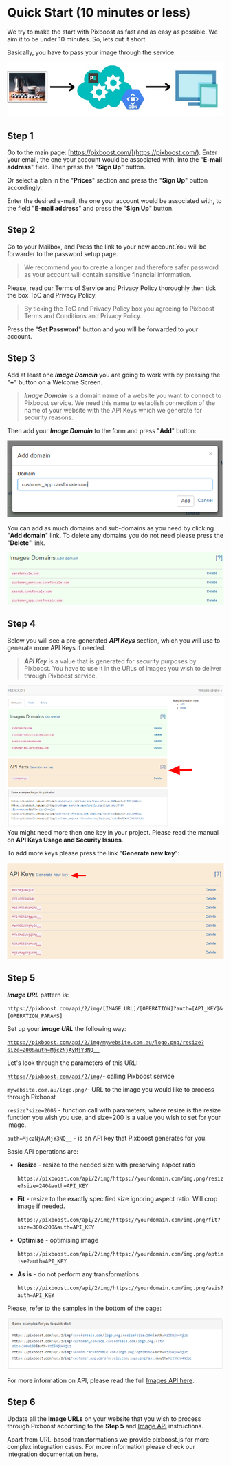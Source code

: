 # Quick Start \(10 minutes or less\)

We try to make the start with Pixboost as fast and as easy as possible. We aim it to be under 10 minutes. So, lets cut it short.

Basically, you have to pass your image through the service.

![](.gitbook/assets/cdn-diagram-aboutpage.jpg)

## Step 1

Go to the main page: [https://pixboost.com/](https://pixboost.com/). Enter your email, the one your account would be associated with, into the "**E-mail address**" field. Then press the "**Sign Up**" button.

Or select a plan in the "**Prices**" section and press the "**Sign Up**" button accordingly.

Enter the desired e-mail, the one your account would be associated with, to the field "**E-mail address**" and press the "**Sign Up**" button.

## **Step 2**

Go to your Mailbox, and Press the link to your new account.You will be forwarder to the password setup page.

> We recommend you to create a longer and therefore safer password as your account will contain sensitive financial information.

Please, read our Terms of Service and Privacy Policy thoroughly then tick the box ToC and Privacy Policy.

> By ticking the ToC and Privacy Policy box you agreeing to Pixboost Terms and Conditions and Privacy Policy.

Press the "**Set Password**" button and you will be forwarded to your account.

## **Step 3**

Add at least one _**Image Domain**_ you are going to work with by pressing the "**+**" button on a Welcome Screen.

> _**Image Domain**_ is a domain name of a website you want to connect to Pixboost service. We need this name to establish connection of the name of your website with the API Keys which we generate for security reasons.

Then add your _**Image Domain**_ to the form and press "**Add**" button:

![](.gitbook/assets/add_domain_form.png)

You can add as much domains and sub-domains as you need by clicking "**Add domain**" link. To delete any domains you do not need please press the "**Delete**" link.

![](.gitbook/assets/many_domains.png)

## **Step 4**

Below you will see a pre-generated _**API Keys**_ section, which you will use to generate more API Keys if needed.

> _**API Key**_ is a value that is generated for security purposes by Pixboost. You have to use it in the URLs of images you wish to deliver through Pixboost service.

![](.gitbook/assets/api_keys.png)You might need more then one key in your project. Please read the manual on **API Keys Usage and Security Issues**.

To add more keys please press the link "**Generate new key**":

![](.gitbook/assets/generate_new_keys.png)

## **Step 5**

_**Image URL**_ pattern is:

`https://pixboost.com/api/2/img/[IMAGE URL]/[OPERATION]?auth=[API_KEY]&[OPERATION_PARAMS]`

Set up your _**Image URL**_ the following way:

[`https://pixboost.com/api/2/img/mywebsite.com.au/logo.png/resize?size=200&auth=MjczNjAyMjY3NQ__`](https://pixboost.com/api/2/img/mywebsite.com.au/logo.png/resize?size=200&auth=MjczNjAyMjY3NQ__)

Let's look through the parameters of this URL:

[`https://pixboost.com/api/2/img/`](https://pixboost.com/api/2/img/)- calling Pixboost service

`mywebsite.com.au/logo.png/`- URL to the image you would like to process through Pixboost

`resize?size=200&` - function call with parameters, where resize is the resize function you wish you use, and size=200 is a value you wish to set for your image.

`auth=MjczNjAyMjY3NQ__` - is an API key that Pixboost generates for you.

Basic API operations are:

* **Resize** - resize to the needed size with preserving aspect ratio 

    `https://pixboost.com/api/2/img/https://yourdomain.com/img.png/resize?size=240&auth=API_KEY`

* **Fit** - resize to the exactly specified size ignoring aspect ratio. Will crop image if needed.

    `https://pixboost.com/api/2/img/https://yourdomain.com/img.png/fit?size=300x200&auth=API_KEY`

* **Optimise** - optimising image

    `https://pixboost.com/api/2/img/https://yourdomain.com/img.png/optimise?auth=API_KEY`

* **As is** - do not perform any transformations

    `https://pixboost.com/api/2/img/https://yourdomain.com/img.png/asis?auth=API_KEY`

Please, refer to the samples in the bottom of the page:

![](.gitbook/assets/url_samples.png)

For more information on API, please read the full [Images API here](https://help.pixboost.com/api/).

## **Step 6**

Update all the **Image URLs** on your website that you wish to process through Pixboost according to the **Step 5** and [Image API](https://help.pixboost.com/api/) instructions.

Apart from URL-based transformations we provide pixboost.js for more complex integration cases. For more information please check our integration documentation [here](https://help.pixboost.com/integration/web-dom.html).

